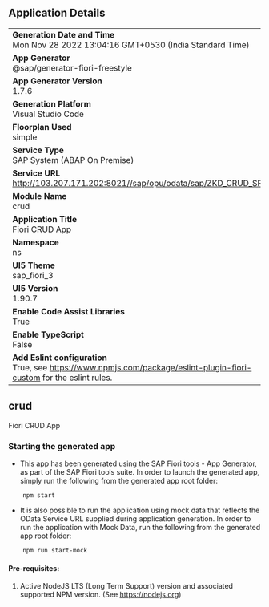 ## Application Details
|               |
| ------------- |
|**Generation Date and Time**<br>Mon Nov 28 2022 13:04:16 GMT+0530 (India Standard Time)|
|**App Generator**<br>@sap/generator-fiori-freestyle|
|**App Generator Version**<br>1.7.6|
|**Generation Platform**<br>Visual Studio Code|
|**Floorplan Used**<br>simple|
|**Service Type**<br>SAP System (ABAP On Premise)|
|**Service URL**<br>http://103.207.171.202:8021//sap/opu/odata/sap/ZKD_CRUD_SRV
|**Module Name**<br>crud|
|**Application Title**<br>Fiori CRUD App|
|**Namespace**<br>ns|
|**UI5 Theme**<br>sap_fiori_3|
|**UI5 Version**<br>1.90.7|
|**Enable Code Assist Libraries**<br>True|
|**Enable TypeScript**<br>False|
|**Add Eslint configuration**<br>True, see https://www.npmjs.com/package/eslint-plugin-fiori-custom for the eslint rules.|

## crud

Fiori CRUD App

### Starting the generated app

-   This app has been generated using the SAP Fiori tools - App Generator, as part of the SAP Fiori tools suite.  In order to launch the generated app, simply run the following from the generated app root folder:

```
    npm start
```

- It is also possible to run the application using mock data that reflects the OData Service URL supplied during application generation.  In order to run the application with Mock Data, run the following from the generated app root folder:

```
    npm run start-mock
```

#### Pre-requisites:

1. Active NodeJS LTS (Long Term Support) version and associated supported NPM version.  (See https://nodejs.org)


